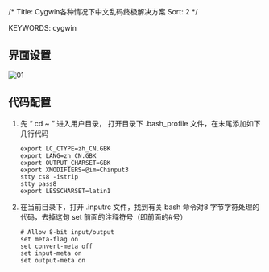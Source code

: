 /*
 Title: Cygwin各种情况下中文乱码终极解决方案
 Sort: 2
 */

KEYWORDS: cygwin

## 界面设置
   ![01](%image_url%/2016/2016070201.png)

## 代码配置

1. 先 “ cd ~ ” 进入用户目录， 打开目录下 .bash_profile 文件，在末尾添加如下几行代码
   ```
   export LC_CTYPE=zh_CN.GBK
   export LANG=zh_CN.GBK
   export OUTPUT_CHARSET=GBK
   export XMODIFIERS=@im=Chinput3
   stty cs8 -istrip
   stty pass8
   export LESSCHARSET=latin1
   ```

2. 在当前目录下，打开 .inputrc 文件，找到有关 bash 命令对8 字节字符处理的代码，去掉这句 set 前面的注释符号（即前面的#号）

   ```
   # Allow 8-bit input/output
   set meta-flag on
   set convert-meta off
   set input-meta on
   set output-meta on
   ```